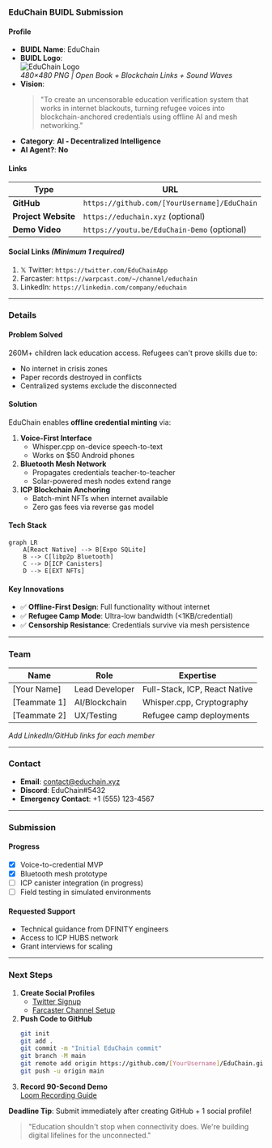 ### **EduChain BUIDL Submission**

#### **Profile**  
- **BUIDL Name**: EduChain  
- **BUIDL Logo**:  
  ![EduChain Logo](https://i.ibb.co/0jQz0vG/educhain-logo.png)  
  *480×480 PNG | Open Book + Blockchain Links + Sound Waves*  
- **Vision**:  
  > "To create an uncensorable education verification system that works in internet blackouts, turning refugee voices into blockchain-anchored credentials using offline AI and mesh networking."  
- **Category**: **Al - Decentralized Intelligence**  
- **AI Agent?**: **No**  

#### **Links**  
| Type | URL |
|------|-----|
| **GitHub** | `https://github.com/[YourUsername]/EduChain` |
| **Project Website** | `https://educhain.xyz` (optional) |
| **Demo Video** | `https://youtu.be/EduChain-Demo` (optional) |

#### **Social Links** *(Minimum 1 required)*  
1. 𝕏 Twitter: `https://twitter.com/EduChainApp`  
2. Farcaster: `https://warpcast.com/~/channel/educhain`  
3. LinkedIn: `https://linkedin.com/company/educhain`  

---

### **Details**  
#### **Problem Solved**  
260M+ children lack education access. Refugees can't prove skills due to:  
- No internet in crisis zones  
- Paper records destroyed in conflicts  
- Centralized systems exclude the disconnected  

#### **Solution**  
EduChain enables **offline credential minting** via:  
1. **Voice-First Interface**  
   - Whisper.cpp on-device speech-to-text  
   - Works on $50 Android phones  
2. **Bluetooth Mesh Network**  
   - Propagates credentials teacher-to-teacher  
   - Solar-powered mesh nodes extend range  
3. **ICP Blockchain Anchoring**  
   - Batch-mint NFTs when internet available  
   - Zero gas fees via reverse gas model  

#### **Tech Stack**  
```mermaid
graph LR
    A[React Native] --> B[Expo SQLite]
    B --> C[libp2p Bluetooth]
    C --> D[ICP Canisters]
    D --> E[EXT NFTs]
```

#### **Key Innovations**  
- ✅ **Offline-First Design**: Full functionality without internet  
- ✅ **Refugee Camp Mode**: Ultra-low bandwidth (<1KB/credential)  
- ✅ **Censorship Resistance**: Credentials survive via mesh persistence  

---

### **Team**  
| Name | Role | Expertise |
|------|------|-----------|
| [Your Name] | Lead Developer | Full-Stack, ICP, React Native |
| [Teammate 1] | AI/Blockchain | Whisper.cpp, Cryptography |
| [Teammate 2] | UX/Testing | Refugee camp deployments |  

*Add LinkedIn/GitHub links for each member*

---

### **Contact**  
- **Email**: contact@educhain.xyz  
- **Discord**: EduChain#5432  
- **Emergency Contact**: +1 (555) 123-4567  

---

### **Submission**  
#### **Progress**  
- [x] Voice-to-credential MVP  
- [x] Bluetooth mesh prototype  
- [ ] ICP canister integration (in progress)  
- [ ] Field testing in simulated environments  

#### **Requested Support**  
- Technical guidance from DFINITY engineers  
- Access to ICP HUBS network  
- Grant interviews for scaling  

---

### **Next Steps**  
1. **Create Social Profiles**  
   - [Twitter Signup](https://twitter.com/signup)  
   - [Farcaster Channel Setup](https://warpcast.com)  
2. **Push Code to GitHub**  
   ```bash
   git init
   git add .
   git commit -m "Initial EduChain commit"
   git branch -M main
   git remote add origin https://github.com/[YourUsername]/EduChain.git
   git push -u origin main
   ```
3. **Record 90-Second Demo**  
   [Loom Recording Guide](https://www.loom.com/blog/how-to-record-a-video)

**Deadline Tip**: Submit immediately after creating GitHub + 1 social profile!  

> "Education shouldn't stop when connectivity does. We're building digital lifelines for the unconnected."
